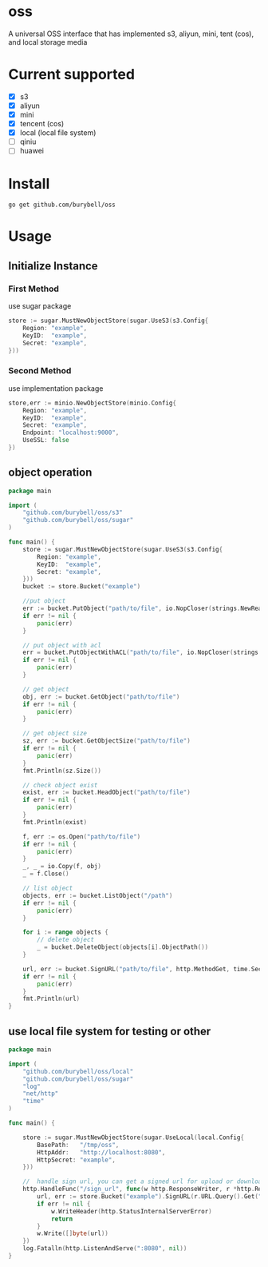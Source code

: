 # oss

A universal OSS interface that has implemented s3, aliyun, mini, tent (cos), and local storage media

# Current supported

- [x] s3
- [x] aliyun
- [x] mini
- [x] tencent (cos)
- [x] local (local file system)
- [ ] qiniu
- [ ] huawei

# Install

```shell
go get github.com/burybell/oss
```

# Usage
## Initialize Instance
### First Method
use sugar package
```go
store := sugar.MustNewObjectStore(sugar.UseS3(s3.Config{
    Region: "example",
    KeyID:  "example",
    Secret: "example",
}))
```

### Second Method
use implementation package
```go
store,err := minio.NewObjectStore(minio.Config{
    Region: "example",
    KeyID:  "example",
    Secret: "example",
    Endpoint: "localhost:9000",
    UseSSL: false
})
```

## object operation
```go
package main

import (
	"github.com/burybell/oss/s3"
	"github.com/burybell/oss/sugar"
)

func main() {
	store := sugar.MustNewObjectStore(sugar.UseS3(s3.Config{
		Region: "example",
		KeyID:  "example",
		Secret: "example",
	}))
	bucket := store.Bucket("example")

	//put object
	err := bucket.PutObject("path/to/file", io.NopCloser(strings.NewReader("some data")))
	if err != nil {
		panic(err)
	}

	// put object with acl
	err = bucket.PutObjectWithACL("path/to/file", io.NopCloser(strings.NewReader("some data")), store.ACLEnum().PublicRead())
	if err != nil {
		panic(err)
	}

	// get object
	obj, err := bucket.GetObject("path/to/file")
	if err != nil {
		panic(err)
	}

	// get object size
	sz, err := bucket.GetObjectSize("path/to/file")
	if err != nil {
		panic(err)
	}
	fmt.Println(sz.Size())

	// check object exist
	exist, err := bucket.HeadObject("path/to/file")
	if err != nil {
		panic(err)
	}
	fmt.Println(exist)

	f, err := os.Open("path/to/file")
	if err != nil {
		panic(err)
	}
	_, _ = io.Copy(f, obj)
	_ = f.Close()

	// list object
	objects, err := bucket.ListObject("/path")
	if err != nil {
		panic(err)
	}

	for i := range objects {
		// delete object
		_ = bucket.DeleteObject(objects[i].ObjectPath())
	}

	url, err := bucket.SignURL("path/to/file", http.MethodGet, time.Second*100)
	if err != nil {
		panic(err)
	}
	fmt.Println(url)
}

```

## use local file system for testing or other
```go
package main

import (
	"github.com/burybell/oss/local"
	"github.com/burybell/oss/sugar"
	"log"
	"net/http"
	"time"
)

func main() {

	store := sugar.MustNewObjectStore(sugar.UseLocal(local.Config{
		BasePath:   "/tmp/oss",
		HttpAddr:   "http://localhost:8080",
		HttpSecret: "example",
	}))

	//  handle sign url, you can get a signed url for upload or download
	http.HandleFunc("/sign_url", func(w http.ResponseWriter, r *http.Request) {
		url, err := store.Bucket("example").SignURL(r.URL.Query().Get("path"), r.Method, time.Second*1000)
		if err != nil {
			w.WriteHeader(http.StatusInternalServerError)
			return
		}
		w.Write([]byte(url))
	})
	log.Fatalln(http.ListenAndServe(":8080", nil))
}
```